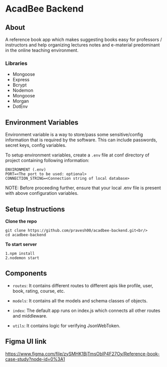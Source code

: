 # AcadBee Backend 
## About
A reference book app which makes suggesting books easy for professors / instructors and help organizing lectures notes and e-material predominant in the online teaching environment.

### Libraries
* Mongoose
* Express
* Bcrypt
* Nodemon
* Mongoose
* Morgan
* DotEnv


## Environment Variables

Environment variable is a way to store/pass some sensitive/config information that is required by the software. This can include passwords, secret keys, config variables.

To setup environment variables, create a `.env` file at conf directory of project containing following information:
```
ENVIRONMENT (.env)
PORT=<The port to be used: optional>
CONNECTION_STRING=<Connection string of local database>
```
NOTE: Before proceeding further, ensure that your local .env file is present with above configuration variables.

## Setup Instructions

**Clone the repo**
```
git clone https://github.com/pravesh00/acadbee-backend.git<br/>
cd acadbee-backend
```

**To start server**
```
1.npm install
2.nodemon start
```

## Components

* `routes`: It contains different routes to different apis like profile, user, book, rating, course, etc.

* `models`: It contains all the models and schema classes of objects.

* `index`: The default app runs on index.js which connects all other routes and middleware.

* `utils`: It contains logic for verifying JsonWebToken.

## Figma UI link 
https://www.figma.com/file/zySMHK1BjTmsOblP4F27Oy/Reference-book-case-study?node-id=0%3A1





